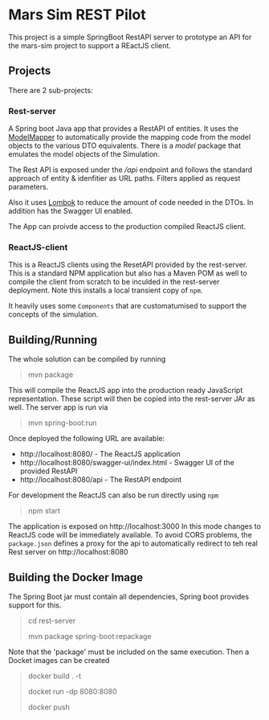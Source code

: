 # Mars Sim REST Pilot

This project is a simple SpringBoot RestAPI server to prototype an API for the mars-sim project to support a REactJS client.

## Projects
There are 2 sub-projects:

### Rest-server
A Spring boot Java app that provides a RestAPI of entities. It uses the [ModelMapper](http://modelmapper.org/) to automatically provide the mapping code from the model objects to the various DTO equivalents. There is a _model_ package that emulates the model objects of the Simulation.

The Rest API is exposed under the _/api_ endpoint and follows the standard approach of entity & idenfitier as URL paths. Filters applied as request parameters.

Also it uses [Lombok](https://projectlombok.org/features/all) to reduce the amount of code needed in the DTOs. In addition has the Swagger UI enabled.

The App can proivde access to the production compiled ReactJS client.

### ReactJS-client
This is a ReactJS clients using the ResetAPI provided by the rest-server. This is a standard NPM application but also has a Maven POM as well to compile the client from scratch to be inculded in the rest-server deployment. Note this installs a local transient copy of `npm`.

It heavily uses some `Components` that are customatumised to support the concepts of the simulation.

## Building/Running
The whole solution can be compiled by running
>mvn package

This will compile the ReactJS app into the production ready JavaScript representation. These script will then be copied into the rest-server JAr as well. The server app is run via
> mvn spring-boot:run

Once deployed the following URL are available:
- http://localhost:8080/ - The ReactJS application
- http://localhost:8080/swagger-ui/index.html - Swagger UI of the provided RestAPI
- http://localhost:8080/api - The RestAPI endpoint

For development the ReactJS can also be run directly using `npm`
> npm start

The application is exposed on http://localhost:3000
In this mode changes to ReactJS code will be immediately available. To avoid CORS problems, the `package.json` defines a proxy for the api to automatically redirect to teh real Rest server on http://localhost:8080

## Building the Docker Image
The Spring Boot jar must contain all dependencies, Spring boot provides support for this.
> cd rest-server
>
> mvn package spring-boot:repackage

Note that the 'package' must be included on the same execution. Then a Docket images can be created
> docker build . -t <image name>
>
> docket run -dp 8080:8080 <image name>
>
> docker push <image name> 